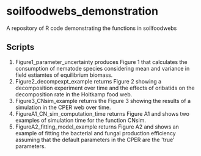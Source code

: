 # soilfoodwebs_demonstration
A repository of R code demonstrating the functions in soilfoodwebs

## Scripts
1. Figure1_parameter_uncertainty produces Figure 1 that calculates the consumption of nematode species considering mean and variance in field estiamtes of equilibrium biomass.
1. Figure2_decompexpt_example returns Figure 2 showing a decomposition experiment over time and the effects of oribatids on the decomposition rate in the Holtkamp food web.
1. Figure3_CNsim_example returns the Figure 3 showing the results of a simulation in the CPER web over time.
1. FigureA1_CN_sim_computation_time returns Figure A1 and shows two examples of simulation time for the function CNsim.
1. FigureA2_fitting_model_example returns Figure A2 and shows an example of fitting the bacterial and fungal production efficiency assuming that the default parameters in the CPER are the 'true' parameters.
